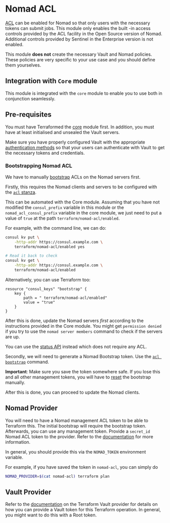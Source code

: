 # Nomad ACL

[ACL](https://www.nomadproject.io/guides/acl.html) can be enabled for Nomad so that only users
with the necessary tokens can submit jobs. This module only enables the built -in access controls
provided by the ACL facility in the Open Source version of Nomad. Additional controls provided
by Sentinel in the Enterprise version is not enabled.

This module __does not__ create the necessary Vault and Nomad policies. These policies are very
specific to your use case and you should define them yourselves.

## Integration with `Core` module

This module is integrated with the `core` module to enable you to use both in conjunction
seamlessly.

## Pre-requisites

You must have Terraformed the [core](../core) module first. In addition, you must have at least
initialised and unsealed the Vault servers.

Make sure you have properly configured Vault with the appropriate
[authentication methods](https://www.vaultproject.io/docs/auth/index.html) so that your users can
authenticate with Vault to get the necessary tokens and credentials.

### Bootstrapping Nomad ACL

We have to manually [bootstrap](https://www.nomadproject.io/guides/acl.html#bootstrapping-acls) ACLs
on the Nomad servers first.

Firstly, this requires the Nomad clients and servers to be configured with the
[`acl` stanza](https://www.nomadproject.io/docs/agent/configuration/acl.html#enabled).

This can be automated with the Core module. Assuming that you have not modified the
`consul_prefix` variable in this module or the `nomad_acl_consul_prefix` variable in the core
module, we just need to put a value of `true` at the path `terraform/nomad-acl/enabled`.

For example, with the command line, we can do:

```bash
consul kv put \
    -http-addr https://consul.example.com \
    terraform/nomad-acl/enabled yes

# Read it back to check
consul kv get \
    -http-addr https://consul.example.com \
    terraform/nomad-acl/enabled
```

Alternatively, you can use Terraform too:

```hcl
resource "consul_keys" "bootstrap" {
    key {
        path = " terraform/nomad-acl/enabled"
        value = "true"
    }
}
```

After this is done, update the Nomad servers _first_ according to the instructions provided
in the Core module. You might get `permission denied` if you try to use the `nomad server members`
command to check if the servers are up.

You can use the [status API](https://www.nomadproject.io/api/status.html) instead which does not
require any ACL.

Secondly, we will need to generate a Nomad Bootstrap token. Use the
[`acl bootstrap`](https://www.nomadproject.io/docs/commands/acl/bootstrap.html) command.

**Important**: Make sure you save the token somewhere safe. If you lose this and all other
management tokens, you will have to
[reset](https://www.nomadproject.io/guides/acl.html#resetting-acl-bootstrap) the bootstrap manually.

After this is done, you can proceed to update the Nomad clients.

## Nomad Provider

You will need to have a Nomad management ACL token to be able to Terraform this. The initial
bootstrap will require the bootstrap token. Afterwards, you can use any management token. Provide
a `secret_id` Nomad ACL token to the provider. Refer to the
[documentation](https://www.terraform.io/docs/providers/nomad/index.html) for more information.

In general, you should provide this via the `NOMAD_TOKEN` environment variable.

For example, if you have saved the token in `nomad-acl`, you can simply do

```bash
NOMAD_PROVIDER=$(cat nomad-acl) terraform plan
```

## Vault Provider

Refer to the [documentation](https://www.terraform.io/docs/providers/vault/index.html) on the
Terraform Vault provider for details on how you can provide a Vault token for this Terraform
operation. In general, you might want to do this with a Root token.
